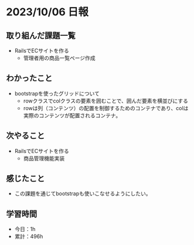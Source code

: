 # 2023/10/06 日報
## 取り組んだ課題一覧
- RailsでECサイトを作る
  - 管理者用の商品一覧ページ作成

## わかったこと
- bootstrapを使ったグリッドについて
  - rowクラスでcolクラスの要素を囲むことで、囲んだ要素を横並びにする
  - rowは列（コンテンツ）の配置を制御するためのコンテナであり、colは実際のコンテンツが配置されるコンテナ。

## 次やること
- RailsでECサイトを作る
  - 商品管理機能実装

## 感じたこと
- この課題を通じてbootstrapも使いこなせるようにしたい。

## 学習時間
- 今日：1h
- 累計：496h
